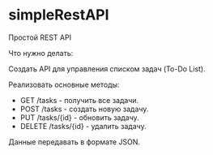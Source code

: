 # simpleRestAPI

Простой REST API

Что нужно делать: 

Создать API для управления списком задач (To-Do List). 

Реализовать основные методы:
- GET /tasks - получить все задачи.
- POST /tasks - создать новую задачу.
- PUT /tasks/{id} - обновить задачу.
- DELETE /tasks/{id} - удалить задачу.

Данные передавать в формате JSON.
